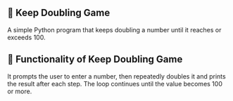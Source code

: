 ## 🎲 Keep Doubling Game
A simple Python program that keeps doubling a number until it reaches or exceeds 100.

## 📌 Functionality of Keep Doubling Game
It prompts the user to enter a number, then repeatedly doubles it and prints the result after each step. The loop continues until the value becomes 100 or more.

